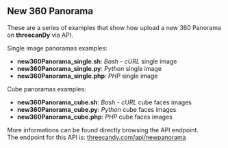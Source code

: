 ## New 360 Panorama  
  
These are a series of examples that show how upload a new 360 Panorama on **threecanDy** via API. 
  
Single image panoramas examples:  
* **new360Panorama_single.sh**: *Bash - cURL* single image  
* **new360Panorama_single.py**: *Python* single image  
* **new360Panorama_single.php**: *PHP* single image  
  
Cube panoramas examples:
* **new360Panorama_cube.sh**: *Bash - cURL* cube faces images  
* **new360Panorama_cube.py**: *Python* cube faces images  
* **new360Panorama_cube.php**: *PHP* cube faces images  
  
More informations can be found directly browsing the API endpoint.  
The endpoint for this API is: [threecandy.com/api/newpanorama](http://www.threecandy.com/api/newpanorama)  
